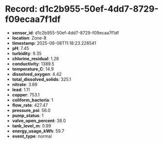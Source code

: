 # Record: d1c2b955-50ef-4dd7-8729-f09ecaa7f1df

- **sensor_id**: d1c2b955-50ef-4dd7-8729-f09ecaa7f1df
- **location**: Zone-8
- **timestamp**: 2025-06-08T11:18:23.228541
- **pH**: 7.45
- **turbidity**: 9.35
- **chlorine_residual**: 1.28
- **conductivity**: 1389.5
- **temperature_C**: 14.9
- **dissolved_oxygen**: 4.42
- **total_dissolved_solids**: 325.1
- **nitrate**: 3.89
- **lead**: 1.11
- **copper**: 753.1
- **coliform_bacteria**: 1
- **flow_rate**: 427.47
- **pressure_psi**: 56.0
- **pump_status**: 1
- **valve_open_percent**: 38.0
- **tank_level_m**: 0.99
- **energy_usage_kWh**: 59.7
- **event_type**: normal